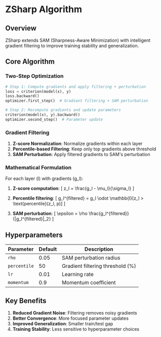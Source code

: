 # ZSharp Algorithm

## Overview

ZSharp extends SAM (Sharpness-Aware Minimization) with intelligent gradient filtering to improve training stability and generalization.

## Core Algorithm

### Two-Step Optimization

```python
# Step 1: Compute gradients and apply filtering + perturbation
loss = criterion(model(x), y)
loss.backward()
optimizer.first_step()  # Gradient filtering + SAM perturbation

# Step 2: Recompute gradients and update parameters
criterion(model(x), y).backward()
optimizer.second_step()  # Parameter update
```

### Gradient Filtering

1. **Z-score Normalization**: Normalize gradients within each layer
2. **Percentile-based Filtering**: Keep only top gradients above threshold
3. **SAM Perturbation**: Apply filtered gradients to SAM's perturbation

### Mathematical Formulation

For each layer \(l\) with gradients \(g_l\):

1. **Z-score computation**:
   \[ z_l = \frac{g_l - \mu_l}{\sigma_l} \]

2. **Percentile filtering**:
   \[ g_l^{filtered} = g_l \odot \mathbb{I}[z_l > \text{percentile}(z_l, p)] \]

3. **SAM perturbation**:
   \[ \epsilon = \rho \frac{g_l^{filtered}}{\|g_l^{filtered}\|_2} \]

## Hyperparameters

| Parameter | Default | Description |
|-----------|---------|-------------|
| `rho` | 0.05 | SAM perturbation radius |
| `percentile` | 50 | Gradient filtering threshold (%) |
| `lr` | 0.01 | Learning rate |
| `momentum` | 0.9 | Momentum coefficient |

## Key Benefits

1. **Reduced Gradient Noise**: Filtering removes noisy gradients
2. **Better Convergence**: More focused parameter updates
3. **Improved Generalization**: Smaller train/test gap
4. **Training Stability**: Less sensitive to hyperparameter choices
